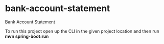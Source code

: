 # bank-account-statement
Bank Account Statement

To run this project open up the CLI in the given project location and then run **mvn spring-boot:run**
